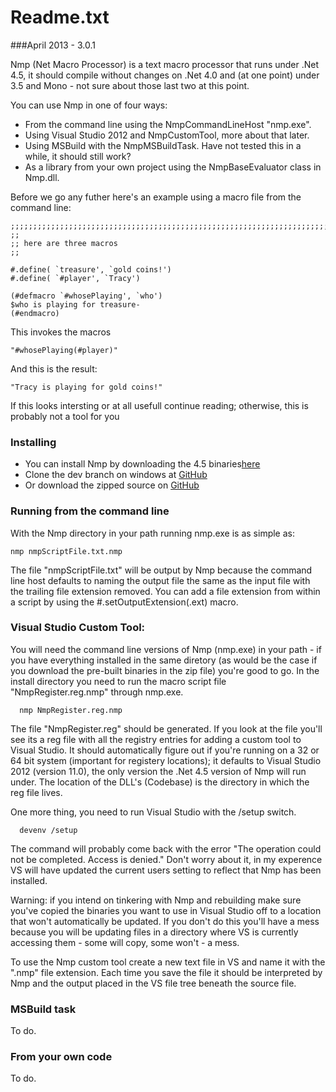 Readme.txt
==========

###April 2013 - 3.0.1

Nmp (Net Macro Processor) is a text macro processor that runs under .Net 4.5, it should compile without changes on .Net 4.0 and (at one point) under 3.5 and Mono - not sure about those last two at this point.

You can use Nmp in one of four ways:

* From the command line using the NmpCommandLineHost "nmp.exe".
* Using Visual Studio 2012 and NmpCustomTool, more about that later.
* Using MSBuild with the NmpMSBuildTask. Have not tested this in a while, it should still work?
* As a library from your own project using the NmpBaseEvaluator class in Nmp.dll.

Before we go any futher here's an example using a macro file from the command line:
````
;;;;;;;;;;;;;;;;;;;;;;;;;;;;;;;;;;;;;;;;;;;;;;;;;;;;;;;;;;;;;;;;;;;;;;;;;;;;;
;;
;; here are three macros
;;

#.define( `treasure', `gold coins!')
#.define( `#player', `Tracy')

(#defmacro `#whosePlaying', `who')
$who is playing for treasure-
(#endmacro)
````
This invokes the macros
````
"#whosePlaying(#player)"
````
And this is the result:
````
"Tracy is playing for gold coins!"
````
If this looks intersting or at all usefull continue reading; otherwise, this is probably not a tool for you

### Installing

* You can install Nmp by downloading the 4.5 binaries[here](http://sdrv.ms/12z7QC8)
* Clone the dev branch on windows at [GitHub](https://github.com/jmclain/Nmp)
* Or download the zipped source on [GitHub](https://github.com/jmclain/Nmp)

### Running from the command line

With the Nmp directory in your path running nmp.exe is as simple as:
````
nmp nmpScriptFile.txt.nmp
````
The file "nmpScriptFile.txt" will be output by Nmp because the command line host defaults to naming the output file the same as the input file with the trailing file extension removed. You can add a file extension from within a script by using the #.setOutputExtension(.ext) macro.

### Visual Studio Custom Tool:
You will need the command line versions of Nmp (nmp.exe) in your path - if you have everything installed in the same diretory (as would be the case if you download the pre-built binaries in the zip file) you're good to go. In the install directory you need to run the macro script file "NmpRegister.reg.nmp" through nmp.exe.
````
  nmp NmpRegister.reg.nmp
````
The file "NmpRegister.reg" should be generated. If you look at the file you'll see its a reg file with all the registry entries for adding a custom tool to Visual Studio. It should automatically figure out if you're running on a 32 or 64 bit system (important for registery locations); it defaults to Visual Studio 2012 (version 11.0), the only version the .Net 4.5 version of Nmp will run under. The location of the DLL's (Codebase) is the directory in which the reg file lives.

One more thing, you need to run Visual Studio with the /setup switch.
````
  devenv /setup
````
The command will probably come back with the error "The operation could not be completed. Access is denied." Don't worry about it, in my experence VS will have updated the current users setting to reflect that Nmp has been installed.

Warning: if you intend on tinkering with Nmp and rebuilding make sure you've copied the binaries you want to use in Visual Studio off to a location that won't automatically be updated. If you don't do this you'll have a mess because you will be updating files in a directory where VS is currently accessing them - some will copy, some won't - a mess.

To use the Nmp custom tool create a new text file in VS and name it with the ".nmp" file extension. Each time you save the file it should be interpreted by Nmp and the output placed in the VS file tree beneath the source file.

### MSBuild task

To do.

### From your own code

To do.
